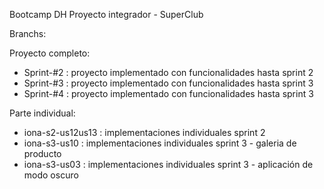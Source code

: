 Bootcamp DH
Proyecto integrador - SuperClub


Branchs:

Proyecto completo:
- Sprint-#2 : proyecto implementado con funcionalidades hasta sprint 2
- Sprint-#3 : proyecto implementado con funcionalidades hasta sprint 3
- Sprint-#4 : proyecto implementado con funcionalidades hasta sprint 3

Parte individual:
- iona-s2-us12us13 : implementaciones individuales sprint 2
- iona-s3-us10 : implementaciones individuales sprint 3 - galeria de producto
- iona-s3-us03 : implementaciones individuales sprint 3 - aplicación de modo oscuro
